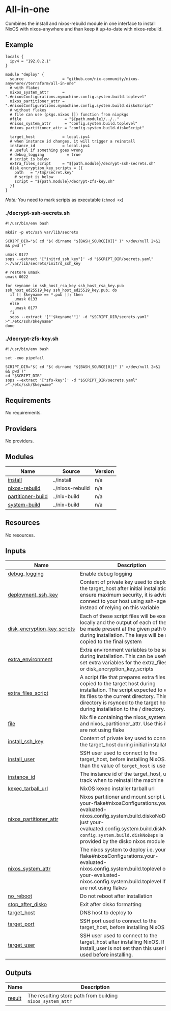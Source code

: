 # All-in-one

Combines the install and nixos-rebuild module in one interface to install NixOS
with nixos-anywhere and than keep it up-to-date with nixos-rebuild.

## Example

```hcl
locals {
  ipv4 = "192.0.2.1"
}

module "deploy" {
  source                 = "github.com/nix-community/nixos-anywhere//terraform/all-in-one"
  # with flakes
  nixos_system_attr      = ".#nixosConfigurations.mymachine.config.system.build.toplevel"
  nixos_partitioner_attr = ".#nixosConfigurations.mymachine.config.system.build.diskoScript"
  # without flakes
  # file can use (pkgs.nixos []) function from nixpkgs
  #file                   = "${path.module}/../.."
  #nixos_system_attr      = "config.system.build.toplevel"
  #nixos_partitioner_attr = "config.system.build.diskoScript"

  target_host            = local.ipv4
  # when instance id changes, it will trigger a reinstall
  instance_id            = local.ipv4
  # useful if something goes wrong
  # debug_logging          = true
  # script is below
  extra_files_script     = "${path.module}/decrypt-ssh-secrets.sh"
  disk_encryption_key_scripts = [{
    path   = "/tmp/secret.key"
    # script is below
    script = "${path.module}/decrypt-zfs-key.sh"
  }]
}
```

_Note:_ You need to mark scripts as executable (`chmod +x`)

### ./decrypt-ssh-secrets.sh

```
#!/usr/bin/env bash

mkdir -p etc/ssh var/lib/secrets

SCRIPT_DIR="$( cd "$( dirname "${BASH_SOURCE[0]}" )" >/dev/null 2>&1 && pwd )"

umask 0177
sops --extract '["initrd_ssh_key"]' -d "$SCRIPT_DIR/secrets.yaml" >./var/lib/secrets/initrd_ssh_key

# restore umask
umask 0022

for keyname in ssh_host_rsa_key ssh_host_rsa_key.pub ssh_host_ed25519_key ssh_host_ed25519_key.pub; do
  if [[ $keyname == *.pub ]]; then
    umask 0133
  else
    umask 0177
  fi
  sops --extract '["'$keyname'"]' -d "$SCRIPT_DIR/secrets.yaml" >"./etc/ssh/$keyname"
done
```

### ./decrypt-zfs-key.sh

```
#!/usr/bin/env bash

set -euo pipefail

SCRIPT_DIR="$( cd "$( dirname "${BASH_SOURCE[0]}" )" >/dev/null 2>&1 && pwd )"
cd "$SCRIPT_DIR"
sops --extract '["zfs-key"]' -d "$SCRIPT_DIR/secrets.yaml" >"./etc/ssh/$keyname"
```

<!-- BEGIN_TF_DOCS -->

## Requirements

No requirements.

## Providers

No providers.

## Modules

| Name                                                                                   | Source           | Version |
| -------------------------------------------------------------------------------------- | ---------------- | ------- |
| <a name="module_install"></a> [install](#module_install)                               | ../install       | n/a     |
| <a name="module_nixos-rebuild"></a> [nixos-rebuild](#module_nixos-rebuild)             | ../nixos-rebuild | n/a     |
| <a name="module_partitioner-build"></a> [partitioner-build](#module_partitioner-build) | ../nix-build     | n/a     |
| <a name="module_system-build"></a> [system-build](#module_system-build)                | ../nix-build     | n/a     |

## Resources

No resources.

## Inputs

| Name                                                                                                                  | Description                                                                                                                                                                                                                                               | Type                                                                   | Default  | Required |
| --------------------------------------------------------------------------------------------------------------------- | --------------------------------------------------------------------------------------------------------------------------------------------------------------------------------------------------------------------------------------------------------- | ---------------------------------------------------------------------- | -------- | :------: |
| <a name="input_debug_logging"></a> [debug\_logging](#input_debug_logging)                                             | Enable debug logging                                                                                                                                                                                                                                      | `bool`                                                                 | `false`  |    no    |
| <a name="input_deployment_ssh_key"></a> [deployment\_ssh\_key](#input_deployment_ssh_key)                             | Content of private key used to deploy to the target\_host after initial installation. To ensure maximum security, it is advisable to connect to your host using ssh-agent instead of relying on this variable                                             | `string`                                                               | `null`   |    no    |
| <a name="input_disk_encryption_key_scripts"></a> [disk\_encryption\_key\_scripts](#input_disk_encryption_key_scripts) | Each of these script files will be executed locally and the output of each of them will be made present at the given path to disko during installation. The keys will be not copied to the final system                                                   | <pre>list(object({<br> path = string<br> script = string<br> }))</pre> | `[]`     |    no    |
| <a name="input_extra_environment"></a> [extra\_environment](#input_extra_environment)                                 | Extra environment variables to be set during installation. This can be usefull to set extra variables for the extra\_files\_script or disk\_encryption\_key\_scripts                                                                                      | `map(string)`                                                          | `{}`     |    no    |
| <a name="input_extra_files_script"></a> [extra\_files\_script](#input_extra_files_script)                             | A script file that prepares extra files to be copied to the target host during installation. The script expected to write all its files to the current directory. This directory is rsynced to the target host during installation to the / directory.    | `string`                                                               | `null`   |    no    |
| <a name="input_file"></a> [file](#input_file)                                                                         | Nix file containing the nixos\_system\_attr and nixos\_partitioner\_attr. Use this if you are not using flake                                                                                                                                             | `string`                                                               | `null`   |    no    |
| <a name="input_install_ssh_key"></a> [install\_ssh\_key](#input_install_ssh_key)                                      | Content of private key used to connect to the target\_host during initial installation                                                                                                                                                                    | `string`                                                               | `null`   |    no    |
| <a name="input_install_user"></a> [install\_user](#input_install_user)                                                | SSH user used to connect to the target\_host, before installing NixOS. If null than the value of `target_host` is used                                                                                                                                    | `string`                                                               | `null`   |    no    |
| <a name="input_instance_id"></a> [instance\_id](#input_instance_id)                                                   | The instance id of the target\_host, used to track when to reinstall the machine                                                                                                                                                                          | `string`                                                               | `null`   |    no    |
| <a name="input_kexec_tarball_url"></a> [kexec\_tarball\_url](#input_kexec_tarball_url)                                | NixOS kexec installer tarball url                                                                                                                                                                                                                         | `string`                                                               | `null`   |    no    |
| <a name="input_nixos_partitioner_attr"></a> [nixos\_partitioner\_attr](#input_nixos_partitioner_attr)                 | Nixos partitioner and mount script i.e. your-flake#nixosConfigurations.your-evaluated-nixos.config.system.build.diskoNoDeps or just your-evaluated.config.system.build.diskNoDeps. `config.system.build.diskNoDeps` is provided by the disko nixos module | `string`                                                               | n/a      |   yes    |
| <a name="input_nixos_system_attr"></a> [nixos\_system\_attr](#input_nixos_system_attr)                                | The nixos system to deploy i.e. your-flake#nixosConfigurations.your-evaluated-nixos.config.system.build.toplevel or just your-evaluated-nixos.config.system.build.toplevel if you are not using flakes                                                    | `string`                                                               | n/a      |   yes    |
| <a name="input_no_reboot"></a> [no\_reboot](#input_no_reboot)                                                         | Do not reboot after installation                                                                                                                                                                                                                          | `bool`                                                                 | `false`  |    no    |
| <a name="input_stop_after_disko"></a> [stop\_after\_disko](#input_stop_after_disko)                                   | Exit after disko formatting                                                                                                                                                                                                                               | `bool`                                                                 | `false`  |    no    |
| <a name="input_target_host"></a> [target\_host](#input_target_host)                                                   | DNS host to deploy to                                                                                                                                                                                                                                     | `string`                                                               | n/a      |   yes    |
| <a name="input_target_port"></a> [target\_port](#input_target_port)                                                   | SSH port used to connect to the target\_host, before installing NixOS                                                                                                                                                                                     | `number`                                                               | `22`     |    no    |
| <a name="input_target_user"></a> [target\_user](#input_target_user)                                                   | SSH user used to connect to the target\_host after installing NixOS. If install\_user is not set than this user is also used before installing.                                                                                                           | `string`                                                               | `"root"` |    no    |

## Outputs

| Name                                                  | Description                                                |
| ----------------------------------------------------- | ---------------------------------------------------------- |
| <a name="output_result"></a> [result](#output_result) | The resulting store path from building `nixos_system_attr` |

<!-- END_TF_DOCS -->
